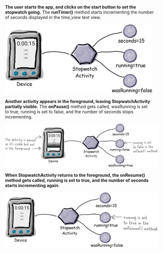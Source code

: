 **The user starts the app, and clicks on the start button to set the stopwatch going.**
The **runTimer()** method starts incrementing the number of seconds displayed in the time_view text view.

![](.guides/img/24.png)

**Another activity appears in the foreground, leaving StopwatchActivity partially visible.**
The **onPause()** method gets called, wasRunning is set to true, running is set to false, and the number of seconds stops incrementing.

![](.guides/img/25.png)

**When StopwatchActivity returns to the foreground, the onResume() method gets called, running is set to true, and the number of seconds starts incrementing again.**

![](.guides/img/26.png)

